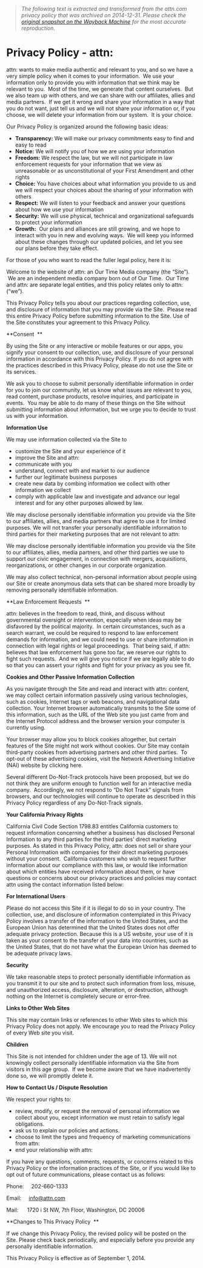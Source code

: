> *The following text is extracted and transformed from the attn.com privacy policy that was archived on 2014-12-31. Please check the [original snapshot on the Wayback Machine](https://web.archive.org/web/20141231094040id_/http%3A//www.attn.com/privacy) for the most accurate reproduction.*

# Privacy Policy - attn:

attn: wants to make media authentic and relevant to you, and so we have a very simple policy when it comes to your information.  We use your information only to provide you with information that we think may be relevant to you.  Most of the time, we generate that content ourselves.  But we also team up with others, and we can share with our affiliates, allies and media partners.  If we get it wrong and share your information in a way that you do not want, just tell us and we will not share your information or, if you choose, we will delete your information from our system.  It is your choice.  

Our Privacy Policy is organized around the following basic ideas: 

  * **Transparency:** We will make our privacy commitments easy to find and easy to read
  * **Notice:** We will notify you of how we are using your information  
  * **Freedom:** We respect the law, but we will not participate in law enforcement requests for your information that we view as unreasonable or as unconstitutional of your First Amendment and other rights
  * **Choice:** You have choices about what information you provide to us and we will respect your choices about the sharing of your information with others
  * **Respect:** We will listen to your feedback and answer your questions about how we use your information
  * **Security:** We will use physical, technical and organizational safeguards to protect your information
  * **Growth:**  Our plans and alliances are still growing, and we hope to interact with you in new and evolving ways.  We will keep you informed about these changes through our updated policies, and let you see our plans before they take effect.



For those of you who want to read the fuller legal policy, here it is:  

Welcome to the website of attn: an Our Time Media company (the “Site”).  We are an independent media company born out of Our Time.  Our Time and attn: are separate legal entities, and this policy relates only to attn: (“we”).    

This Privacy Policy tells you about our practices regarding collection, use, and disclosure of information that you may provide via the Site.  Please read this entire Privacy Policy before submitting information to the Site. Use of the Site constitutes your agreement to this Privacy Policy.

**Consent  **

By using the Site or any interactive or mobile features or our apps, you signify your consent to our collection, use, and disclosure of your personal information in accordance with this Privacy Policy. If you do not agree with the practices described in this Privacy Policy, please do not use the Site or its services.

We ask you to choose to submit personally identifiable information in order for you to join our community, let us know what issues are relevant to you, read content, purchase products, resolve inquiries, and participate in events.  You may be able to do many of these things on the Site without submitting information about information, but we urge you to decide to trust us with your information.

**Information Use**

We may use information collected via the Site to 

  * customize the Site and your experience of it
  * improve the Site and attn:
  * communicate with you
  * understand, connect with and market to our audience
  * further our legitimate business purposes 
  * create new data by combing information we collect with other information we collect
  * comply with applicable law and investigate and advance our legal interest and for any other purposes allowed by law. 



We may disclose personally identifiable information you provide via the Site to our affiliates, allies, and media partners that agree to use it for limited purposes. We will not transfer your personally identifiable information to third parties for their marketing purposes that are not relevant to attn:  

We may disclose personally identifiable information you provide via the Site to our affiliates, allies, media partners, and other third parties we use to support our civic engagement, in connection with mergers, acquisitions, reorganizations, or other changes in our corporate organization.

We may also collect technical, non-personal information about people using our Site or create anonymous data sets that can be shared more broadly by removing personally identifiable information.

**Law Enforcement Requests  **

attn: believes in the freedom to read, think, and discuss without governmental oversight or intervention, especially when ideas may be disfavored by the political majority.  In certain circumstances, such as a search warrant, we could be required to respond to law enforcement demands for information, and we could need to use or share information in connection with legal rights or legal proceedings.  That being said, if attn: believes that law enforcement has gone too far, we reserve our rights to fight such requests.  And we will give you notice if we are legally able to do so that you can assert your rights and fight for your privacy as you see fit.  

**Cookies and Other Passive Information Collection**

As you navigate through the Site and read and interact with attn: content, we may collect certain information passively using various technologies, such as cookies, Internet tags or web beacons, and navigational data collection. Your Internet browser automatically transmits to the Site some of this information, such as the URL of the Web site you just came from and the Internet Protocol address and the browser version your computer is currently using.  

Your browser may allow you to block cookies altogether, but certain features of the Site might not work without cookies. Our Site may contain third-party cookies from advertising partners and other third parties.  To opt-out of these advertising cookies, visit the Network Advertising Initiative (NAI) website by clicking here.  

Several different Do-Not-Track protocols have been proposed, but we do not think they are uniform enough to function well for an interactive media company.  Accordingly, we not respond to “Do Not Track” signals from browsers, and our technologies will continue to operate as described in this Privacy Policy regardless of any Do-Not-Track signals.  

**Your California Privacy Rights**

California Civil Code Section 1798.83 entitles California customers to request information concerning whether a business has disclosed Personal Information to any third parties for the third parties’ direct marketing purposes. As stated in this Privacy Policy, attn: does not sell or share your Personal Information with companies for their direct marketing purposes without your consent.  California customers who wish to request further information about our compliance with this law, or would like information about which entities have received information about them, or have questions or concerns about our privacy practices and policies may contact attn using the contact information listed below:

**For International Users**

Please do not access this Site if it is illegal to do so in your country. The collection, use, and disclosure of information contemplated in this Privacy Policy involves a transfer of the information to the United States, and the European Union has determined that the United States does not offer adequate privacy protection. Because this is a US website, your use of it is taken as your consent to the transfer of your data into countries, such as the United States, that do not have what the European Union has deemed to be adequate privacy laws. 

**Security**

We take reasonable steps to protect personally identifiable information as you transmit it to our site and to protect such information from loss, misuse, and unauthorized access, disclosure, alteration, or destruction, although nothing on the Internet is completely secure or error-free.

**Links to Other Web Sites**

This site may contain links or references to other Web sites to which this Privacy Policy does not apply. We encourage you to read the Privacy Policy of every Web site you visit.

**Children**

This Site is not intended for children under the age of 13. We will not knowingly collect personally identifiable information via the Site from visitors in this age group.  If we become aware that we have inadvertently done so, we will promptly delete it.

**How to Contact Us / Dispute Resolution**

We respect your rights to:

  * review, modify, or request the removal of personal information we collect about you, except information we must retain to satisfy legal obligations.
  * ask us to explain our policies and actions.
  * choose to limit the types and frequency of marketing communications from attn:
  * end your relationship with attn:



If you have any questions, comments, requests, or concerns related to this Privacy Policy or the information practices of the Site, or if you would like to opt out of future communications, please contact us as follows:

Phone:     202-660-1333

Email:     info@attn.com

Mail:      1720 i St NW, 7th Floor, Washington, DC 20006

**Changes to This Privacy Policy  **

If we change this Privacy Policy, the revised policy will be posted on the Site. Please check back periodically, and especially before you provide any personally identifiable information.

This Privacy Policy is effective as of September 1, 2014.
